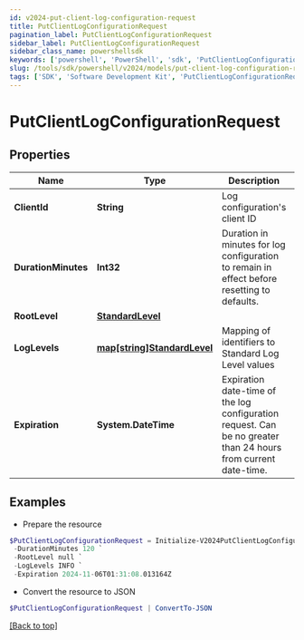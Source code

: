 ```yaml
---
id: v2024-put-client-log-configuration-request
title: PutClientLogConfigurationRequest
pagination_label: PutClientLogConfigurationRequest
sidebar_label: PutClientLogConfigurationRequest
sidebar_class_name: powershellsdk
keywords: ['powershell', 'PowerShell', 'sdk', 'PutClientLogConfigurationRequest', 'V2024PutClientLogConfigurationRequest'] 
slug: /tools/sdk/powershell/v2024/models/put-client-log-configuration-request
tags: ['SDK', 'Software Development Kit', 'PutClientLogConfigurationRequest', 'V2024PutClientLogConfigurationRequest']
---
```



# PutClientLogConfigurationRequest

## Properties

Name | Type | Description | Notes
------------ | ------------- | ------------- | -------------
**ClientId** | **String** | Log configuration's client ID | [optional] 
**DurationMinutes** | **Int32** | Duration in minutes for log configuration to remain in effect before resetting to defaults. | [optional] [default to 240]
**RootLevel** | [**StandardLevel**](standard-level) |  | [required]
**LogLevels** | [**map[string]StandardLevel**](standard-level) | Mapping of identifiers to Standard Log Level values | [optional] 
**Expiration** | **System.DateTime** | Expiration date-time of the log configuration request.  Can be no greater than 24 hours from current date-time. | [optional] 

## Examples

- Prepare the resource
```powershell
$PutClientLogConfigurationRequest = Initialize-V2024PutClientLogConfigurationRequest  -ClientId 3a38a51992e8445ab51a549c0a70ee66 `
 -DurationMinutes 120 `
 -RootLevel null `
 -LogLevels INFO `
 -Expiration 2024-11-06T01:31:08.013164Z
```

- Convert the resource to JSON
```powershell
$PutClientLogConfigurationRequest | ConvertTo-JSON
```


[[Back to top]](#) 

